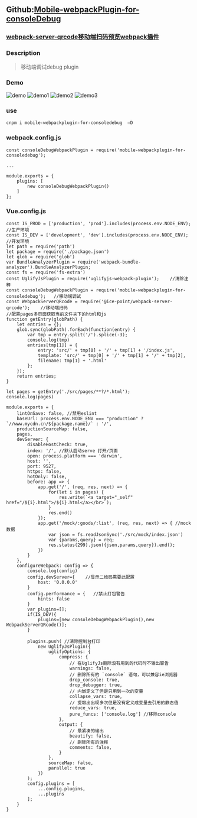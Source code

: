 ## Github:[Mobile-webpackPlugin-for-consoleDebug](https://github.com/libin1991/Mobile-webpackPlugin-for-consoleDebug)

### [webpack-server-qrcode移动端扫码预览webpack插件](https://github.com/libin1991/webpack-server-qrcode?organization=libin1991&organization=libin1991)

### Description
> 移动端调试debug plugin

### Demo

![demo](https://raw.githubusercontent.com/libin1991/Mobile-webpackPlugin-for-consoleDebug/master/assets/demo.gif)
![demo1](https://raw.githubusercontent.com/libin1991/Mobile-webpackPlugin-for-consoleDebug/master/assets/2.jpg)
![demo2](https://raw.githubusercontent.com/libin1991/Mobile-webpackPlugin-for-consoleDebug/master/assets/3.jpg)
![demo3](https://raw.githubusercontent.com/libin1991/Mobile-webpackPlugin-for-consoleDebug/master/assets/1.jpg)

### use
```
cnpm i mobile-webpackplugin-for-consoledebug  —D
```
### webpack.config.js
```
const consoleDebugWebpackPlugin = require('mobile-webpackplugin-for-consoledebug');

...

module.exports = {
    plugins: [
        new consoleDebugWebpackPlugin()
    ]
};
```

### Vue.config.js
```
const IS_PROD = ['production', 'prod'].includes(process.env.NODE_ENV); //生产环境
const IS_DEV = ['development', 'dev'].includes(process.env.NODE_ENV); //开发环境
let path = require('path')
let package = require('./package.json')
let glob = require('glob')
var BundleAnalyzerPlugin = require('webpack-bundle-analyzer').BundleAnalyzerPlugin;
const fs = require('fs-extra')
const UglifyJsPlugin = require('uglifyjs-webpack-plugin');    //清除注释
const consoleDebugWebpackPlugin = require('mobile-webpackplugin-for-consoledebug');   //移动端调试
const WebpackServerQRcode = require('@ice-point/webpack-server-qrcode');    //移动端扫码
//配置pages多页面获取当前文件夹下的html和js
function getEntry(globPath) {
	let entries = {};
	glob.sync(globPath).forEach(function(entry) {
		var tmp = entry.split('/').splice(-3);
		console.log(tmp)
		entries[tmp[1]] = {
			entry: 'src/' + tmp[0] + '/' + tmp[1] + '/index.js',
			template: 'src/' + tmp[0] + '/' + tmp[1] + '/' + tmp[2],
			filename: tmp[1] + '.html'
		};
	});
	return entries;
}

let pages = getEntry('./src/pages/**?/*.html');
console.log(pages)

module.exports = {
	lintOnSave: false, //禁用eslint
	baseUrl: process.env.NODE_ENV === "production" ? `//www.mycdn.cn/${package.name}/` : '/',
	productionSourceMap: false,
	pages,
	devServer: {
		disableHostCheck: true,
		index: '/', //默认启动serve 打开/页面
		open: process.platform === 'darwin',
		host: '',
		port: 9527,
		https: false,
		hotOnly: false,
		before: app => {
			app.get('/', (req, res, next) => {
				for(let i in pages) {
					res.write(`<a target="_self" href="/${i}.html">/${i}.html</a></br>`);
				}
				res.end()
			});
			app.get('/mock/:goods/:list', (req, res, next) => { //mock数据
				var json = fs.readJsonSync('./src/mock/index.json')
				var {params,query} = req;
				res.status(299).json({json,params,query}).end();
			})
		}
	},
	configureWebpack: config => {
		console.log(config)
		config.devServer={    //显示二维码需要此配置
			host: '0.0.0.0'
		}
		config.performance = {   //禁止打包警告
			hints: false
		}
		var plugins=[];
		if(IS_DEV){
			plugins=[new consoleDebugWebpackPlugin(),new WebpackServerQRcode()];
		}
		
		plugins.push( //清除控制台打印
			new UglifyJsPlugin({
				uglifyOptions: {
					compress: {
						// 在UglifyJs删除没有用到的代码时不输出警告
						warnings: false,
						// 删除所有的 `console` 语句，可以兼容ie浏览器
						drop_console: true,
						drop_debugger: true,
						// 内嵌定义了但是只用到一次的变量
						collapse_vars: true,
						// 提取出出现多次但是没有定义成变量去引用的静态值
						reduce_vars: true,
						pure_funcs: ['console.log'] //移除console
					},
					output: {
						// 最紧凑的输出
						beautify: false,
						// 删除所有的注释
						comments: false,
					}
				},
				sourceMap: false,
				parallel: true
			})
		);
		config.plugins = [
			...config.plugins,
			...plugins
		];
	}
}
```
